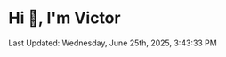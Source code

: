 <h1>Hi 👋, I'm Victor </h1>

<!--RECENT_ACTIVITY:start-->
<!--RECENT_ACTIVITY:end-->

<!--RECENT_ACTIVITY:last_update-->
Last Updated: Wednesday, June 25th, 2025, 3:43:33 PM
<!--RECENT_ACTIVITY:last_update_end-->
